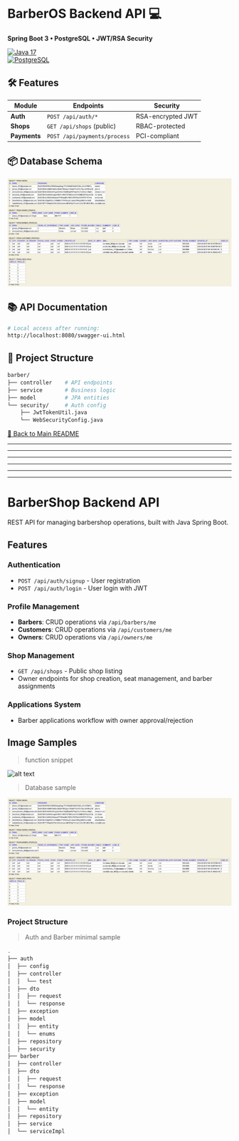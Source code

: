
# BarberOS Backend API 💻  
**Spring Boot 3 • PostgreSQL • JWT/RSA Security**  

[![Java 17](https://img.shields.io/badge/Java-17-007396?logo=java)](https://java.com/)  
[![PostgreSQL](https://img.shields.io/badge/PostgreSQL-16-4169E1?logo=postgresql)](https://www.postgresql.org/)  

## 🛠 Features  
| Module       | Endpoints                          | Security          |  
|--------------|------------------------------------|-------------------|  
| **Auth**     | `POST /api/auth/*`                 | RSA-encrypted JWT |  
| **Shops**    | `GET /api/shops` (public)          | RBAC-protected    |  
| **Payments** | `POST /api/payments/process`       | PCI-compliant     |  

## 📦 Database Schema  
![Database Diagram](public/backend-img/database.png)  

## 📚 API Documentation  
```bash  
# Local access after running:  
http://localhost:8080/swagger-ui.html  
```  

## 🧩 Project Structure  
```bash  
barber/  
├── controller    # API endpoints  
├── service       # Business logic  
├── model         # JPA entities  
└── security/     # Auth config  
    ├── JwtTokenUtil.java  
    └── WebSecurityConfig.java  
```  

[🔼 Back to Main README](../README.md)  


---
---
---
---
---
---





































# BarberShop Backend API

REST API for managing barbershop operations, built with Java Spring Boot.

## Features

### Authentication
- `POST /api/auth/signup` - User registration
- `POST /api/auth/login` - User login with JWT

### Profile Management
- **Barbers**: CRUD operations via `/api/barbers/me`
- **Customers**: CRUD operations via `/api/customers/me` 
- **Owners**: CRUD operations via `/api/owners/me`

### Shop Management
- `GET /api/shops` - Public shop listing
- Owner endpoints for shop creation, seat management, and barber assignments

### Applications System
- Barber applications workflow with owner approval/rejection

## Image Samples 

> function snippet

![alt text](../public/backend-img/reject-application.gif)

> Database sample

![alt text](../public/backend-img/database.png)

### Project Structure

> Auth and Barber minimal sample 

```bash
.
├── auth
│  ├── config
│  ├── controller
│  │  └── test
│  ├── dto
│  │  ├── request
│  │  └── response
│  ├── exception
│  ├── model
│  │  ├── entity
│  │  └── enums
│  ├── repository
│  ├── security
├── barber
│  ├── controller
│  ├── dto
│  │  ├── request
│  │  └── response
│  ├── exception
│  ├── model
│  │  └── entity
│  ├── repository
│  ├── service
│  └── serviceImpl
```
